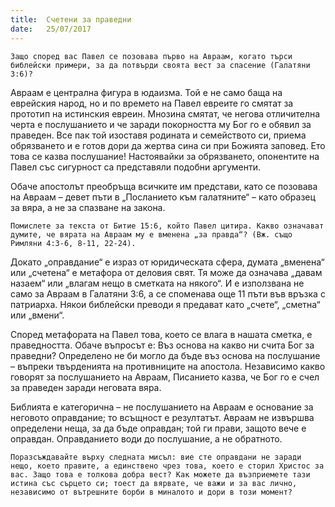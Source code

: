 ```yaml
---
title:  Счетени за праведни
date:   25/07/2017
---
```


`Защо според вас Павел се позовава първо на Авраам, когато търси библейски примери, за да потвърди своята вест за спасение (Галатяни 3:6)?`

Авраам е централна фигура в юдаизма. Той е не само баща на еврейския народ, но и по времето на Павел евреите го смятат за прототип на истинския евреин. Мнозина смятат, че негова отличителна черта е послушанието и че заради покорността му Бог го е обявил за праведен. Все пак той изоставя родината и семейството си, приема обрязването и е готов дори да жертва сина си при Божията заповед. Ето това се казва послушание! Настоявайки за обрязването, опонентите на Павел със сигурност са представяли подобни аргументи.

Обаче апостолът преобръща всичките им представи, като се позовава на Авраам – девет пъти в „Посланието към галатяните“ – като образец за вяра, а не за спазване на закона.

`Помислете за текста от Битие 15:6, който Павел цитира. Какво означават думите, че вярата на Авраам му е вменена „за правда“? (Вж. също Римляни 4:3-6, 8-11, 22-24).`

Докато „оправдание“ е израз от юридическата сфера, думата „вменена“ или „счетена“ е метафора от деловия свят. Тя може да означава „давам назаем“ или „влагам нещо в сметката на някого“. И е използвана не само за Авраам в Галатяни 3:6, а се споменава още 11 пъти във връзка с патриарха. Някои библейски преводи я предават като „счете“, „сметна“ или „вмени“.

Според метафората на Павел това, което се влага в нашата сметка, е праведността. Обаче въпросът е: Въз основа на какво ни счита Бог за праведни? Определено не би могло да бъде въз основа на послушание – въпреки твърденията на противниците на апостола. Независимо какво говорят за послушанието на Авраам, Писанието казва, че Бог го е счел за праведен заради неговата вяра.

Библията е категорична – не послушанието на Авраам е основание за неговото оправдание; то всъщност е резултатът. Авраам не извършва определени неща, за да бъде оправдан; той ги прави, защото вече е оправдан. Оправданието води до послушание, а не обратното.

`Поразсъждавайте върху следната мисъл: вие сте оправдани не заради нещо, което правите, а единствено чрез това, което е сторил Христос за вас. Защо това е толкова добра вест? Как можете да възприемете тази истина със сърцето си; тоест да вярвате, че важи и за вас лично, независимо от вътрешните борби в миналото и дори в този момент?`